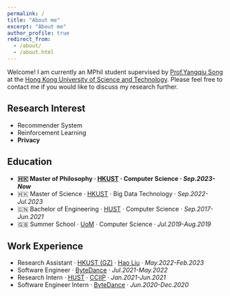 ```yaml
---
permalink: /
title: "About me"
excerpt: "About me"
author_profile: true
redirect_from: 
  - /about/
  - /about.html
---
```


Welcome! I am currently an MPhil student supervised by [Prof.Yangqiu Song](https://www.cse.ust.hk/~yqsong/) at the [Hong Kong University of Science and Technology](https://hkust.edu.hk/). Please feel free to contact me if you would like to discuss my research further. 

## Research Interest
- Recommender System
- Reinforcement Learning
- **Privacy**


## Education
- **🇭🇰 Master of Philosophy · [HKUST](https://hkust.edu.hk/) · Computer Science · *Sep.2023-Now***
- 🇭🇰 Master of Science · [HKUST](https://hkust.edu.hk/) · Big Data Technology · *Sep.2022-Jul.2023*
- 🇨🇳 Bachelor of Engineering · [HUST](https://hust.edu.cn/) · Computer Science · *Sep.2017-Jun.2021*
- 🇬🇧 Summer School · [UoM](https://www.manchester.ac.uk/) · Computer Science · *Jul.2019-Aug.2019*

## Work Experience
- Research Assistant · [HKUST (GZ)](https://hkust-gz.edu.cn/) · [Hao Liu](https://raymondhliu.github.io/) · *May.2022-Feb.2023*
- Software Engineer · [ByteDance](https://www.bytedance.com) · *Jul.2021-May.2022*
- Research Intern · [HUST](https://hust.edu.cn/) · [CCIIP](http://cciip.cs.hust.edu.cn/) · *Jan.2021-Jun.2021*
- Software Engineer Intern · [ByteDance](https://www.bytedance.com) · *Jun.2020-Dec.2020*
